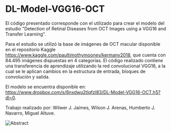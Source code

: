 # DL-Model-VGG16-OCT
El código presentado corresponde con el utilizado para crear el modelo del estudio "Detection of Retinal Diseases from OCT Images using a VGG16 and Transfer Learning".

Para el estudio se utilizó la base de imágenes de OCT macular disponible en el repositorio Kaggle https://www.kaggle.com/paultimothymooney/kermany2018, que cuenta con 84.495 imágenes dispuestas en 4 categorías. El código realizado contiene una transferencia de aprendizaje utilizando la red convolucional VGG16, a la cual se le aplican cambios en la estructura de entrada, bloques de convolución y salida.

El modelo se encuentra disponible en: https://www.dropbox.com/s/6nxdwu2tlqfzl83/DL-Model-VGG16-OCT.h5?dl=0.

Trabajo realizado por:
Wilwer J. Jaimes,
Wilson J. Arenas,
Humberto J. Navarro,
Miguel Altuve.

![Abstract](https://user-images.githubusercontent.com/67522549/231283758-30c4ad05-2762-476f-9085-6bdf8b4b82e2.jpg)
